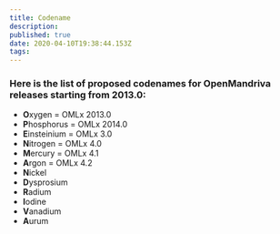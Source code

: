 ```yaml
---
title: Codename
description: 
published: true
date: 2020-04-10T19:38:44.153Z
tags: 
---
```


### Here is the list of proposed codenames for OpenMandriva releases starting from 2013.0:

- **O**xygen = OMLx 2013.0
- **P**hosphorus = OMLx 2014.0
- **E**insteinium = OMLx 3.0
- **N**itrogen = OMLx 4.0
- **M**ercury = OMLx 4.1
- **A**rgon = OMLx 4.2
- **N**ickel
- **D**ysprosium
- **R**adium
- **I**odine
- **V**anadium
- **A**urum
